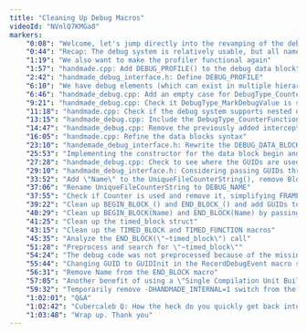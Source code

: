 ```yaml
---
title: "Cleaning Up Debug Macros"
videoId: "NVnlQ7KMGa8"
markers:
    "0:08": "Welcome, let's jump directly into the revamping of the debug code"
    "0:44": "Recap: The debug system is relatively usable, but all names are always forced through the hierarchy system, so it creates dummy nodes for things"
    "1:19": "We also want to make the profiler functional again"
    "1:57": "handmade.cpp: Add DEBUG_PROFILE() to the debug data block"
    "2:42": "handmade_debug_interface.h: Define DEBUG_PROFILE"
    "6:10": "We have debug elements (which can exist in multiple hierarchies) and debug events (things that came to the stream and which we are trying to record)"
    "6:46": "handmade_debug.cpp: Add an empty case for DebugType_CounterFunctionList and check if using the pre-existing debug element is sufficient for the profile"
    "9:21": "handmade_debug.cpp: Check it DebugType_MarkDebugValue is still used and remove it"
    "11:18": "handmade.cpp: Check if the debug system supports nested data blocks"
    "13:15": "handmade_debug.cpp: Include the DebugType_CounterFunctionList case in the DEBUGDrawElement"
    "14:47": "handmade_debug.cpp: Remove the previously added interception call for DebugType_CounterFunctionList (the empty case)"
    "16:05": "handmade.cpp: Refine the data blocks syntax"
    "23:10": "handemade_debug_interface.h: Rewrite the DEBUG_DATA_BLOCK in order to accomodate the changes made to the API"
    "25:53": "Implementing the constructor for the data block begin and end"
    "27:28": "handmade_debug.cpp: Check to see where the GUIDs are used"
    "29:10": "handmade_debug_interface.h: Considering passing GUIDs through the RecordDebugEvent call graph"
    "33:52": "Add \"Name\" to the UniqueFileCounterString(), remove BlockName from RecordDebugEvent and the debug_event struct"
    "37:06": "Rename UniqueFileCounterString to DEBUG_NAME"
    "37:55": "Check if Counter is used and remove it, simplifying FRAME_MARKER()"
    "39:22": "Clean up BEGIN_BLOCK_() and END_BLOCK_() and add GUIDs to calls to RecordDebugEvent"
    "40:29": "Clean up BEGIN_BLOCK(Name) and END_BLOCK(Name) by passing only the DEBUG_NAME(Name)"
    "41:25": "Clean up the timed_block struct"
    "43:15": "Clean up the TIMED_BLOCK and TIMED_FUNCTION macros"
    "45:35": "Analyze the END_BLOCK(\"~timed_block\") call"
    "51:28": "Preprocess and search for \"~timed_block\""
    "54:24": "The debug code was not preprocessed because of the missing -D_HANDMADE_INTERNAL=1 switch on the command line"
    "55:44": "Changing GUID to GUIDInit in the RecordDebugEvent macro so that it expands properly"
    "56:31": "Remove Name from the END_BLOCK macro"
    "57:05": "Another benefit of using a \"Single Compilation Unit Build\" is that if we want to preprocess a file, we can easily do it"
    "59:32": "Temporarily remove -DHANDMADE_INTERNAL=1 switch from the build.bat file and fix other build errors on data blocks"
    "1:02:01": "Q&A"
    "1:02:42": "Cubercaleb Q: How the heck do you quickly get back into some obtuse code that you haven't looked at in 6 months?"
    "1:03:48": "Wrap up. Thank you"
---
```

